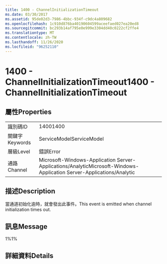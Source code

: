 ```yaml
---
title: 1400 - ChannelInitializationTimeout
ms.date: 03/30/2017
ms.assetid: 95de02d3-7986-4bbc-934f-c9dc4a809682
ms.openlocfilehash: 1c910d876ba40190604599aceefaed027ea20ed8
ms.sourcegitcommit: bc293b14af795e0e999e3304dd40c0222cf2ffe4
ms.translationtype: MT
ms.contentlocale: zh-TW
ms.lasthandoff: 11/26/2020
ms.locfileid: "96252110"
---
```

# <a name="1400---channelinitializationtimeout"></a><span data-ttu-id="01bd8-102">1400 - ChannelInitializationTimeout</span><span class="sxs-lookup"><span data-stu-id="01bd8-102">1400 - ChannelInitializationTimeout</span></span>

## <a name="properties"></a><span data-ttu-id="01bd8-103">屬性</span><span class="sxs-lookup"><span data-stu-id="01bd8-103">Properties</span></span>  
  
|||  
|-|-|  
|<span data-ttu-id="01bd8-104">識別碼</span><span class="sxs-lookup"><span data-stu-id="01bd8-104">ID</span></span>|<span data-ttu-id="01bd8-105">1400</span><span class="sxs-lookup"><span data-stu-id="01bd8-105">1400</span></span>|  
|<span data-ttu-id="01bd8-106">關鍵字</span><span class="sxs-lookup"><span data-stu-id="01bd8-106">Keywords</span></span>|<span data-ttu-id="01bd8-107">ServiceModel</span><span class="sxs-lookup"><span data-stu-id="01bd8-107">ServiceModel</span></span>|  
|<span data-ttu-id="01bd8-108">層級</span><span class="sxs-lookup"><span data-stu-id="01bd8-108">Level</span></span>|<span data-ttu-id="01bd8-109">錯誤</span><span class="sxs-lookup"><span data-stu-id="01bd8-109">Error</span></span>|  
|<span data-ttu-id="01bd8-110">通路</span><span class="sxs-lookup"><span data-stu-id="01bd8-110">Channel</span></span>|<span data-ttu-id="01bd8-111">Microsoft-Windows-Application Server-Applications/Analytic</span><span class="sxs-lookup"><span data-stu-id="01bd8-111">Microsoft-Windows-Application Server-Applications/Analytic</span></span>|  
  
## <a name="description"></a><span data-ttu-id="01bd8-112">描述</span><span class="sxs-lookup"><span data-stu-id="01bd8-112">Description</span></span>  

 <span data-ttu-id="01bd8-113">當通道初始化逾時，就會發出此事件。</span><span class="sxs-lookup"><span data-stu-id="01bd8-113">This event is emitted when channel initialization times out.</span></span>  
  
## <a name="message"></a><span data-ttu-id="01bd8-114">訊息</span><span class="sxs-lookup"><span data-stu-id="01bd8-114">Message</span></span>  

 <span data-ttu-id="01bd8-115">1%</span><span class="sxs-lookup"><span data-stu-id="01bd8-115">1%</span></span>  
  
## <a name="details"></a><span data-ttu-id="01bd8-116">詳細資料</span><span class="sxs-lookup"><span data-stu-id="01bd8-116">Details</span></span>
